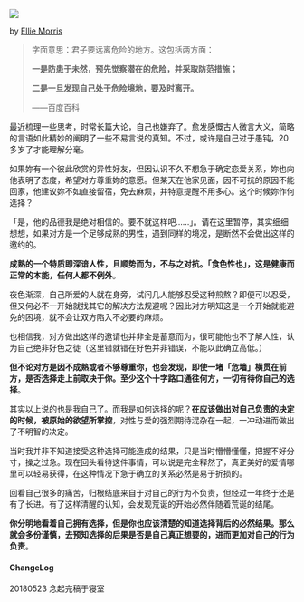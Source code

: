 ![](https://raw.githubusercontent.com/onlinepic/Image-hosting-service/master/img/Random%20Balcony%20%E2%80%9819%20designer%20adobe%20illustrator%20illustration%20brick%20wall.png)

by [Ellie Morris](https://dribbble.com/EllieMDesign)

> 字面意思：君子要远离危险的地方。这包括两方面：
> 
>  **一是防患于未然，预先觉察潜在的危险，并采取防范措施；**
>  
> **二是一旦发现自己处于危险境地，要及时离开。**
> 
> ——百度百科

最近梳理一些思考，时常长篇大论，自己也嫌弃了。愈发感慨古人微言大义，简略的言语如此精妙的阐明了一些不易言说的真知。不过，或许是自己过于愚钝，20 多岁了才能理解分毫。

如果妳有一个彼此欣赏的异性好友，但因认识不久不想急于确定恋爱关系，妳也向他表明了态度，希望对方尊重妳的意愿。但某天在他家见面，因不可抗的原因不能回家，他建议妳不如直接留宿，免去麻烦，并特意提醒不用多心。这个时候妳作何选择？

「是，他的品德我是绝对相信的。要不就这样吧……」。请在这里暂停，其实细细想想，如果对方是一个足够成熟的男性，遇到同样的境况，是断然不会做出这样的邀约的。

**成熟的一个特质即深谙人性，且顺势而为，不与之对抗。「食色性也」，这是健康而正常的本能，任何人都不例外**。

夜色渐深，自己所爱的人就在身旁，试问几人能够忍受这种煎熬？即便可以忍受，但又何必不一开始就找其它的解决方法规避呢？因此对方明知这是一个开始就能避免的困境，就不会让双方陷入不必要的麻烦。

也相信我，对方做出这样的邀请也并非全是蓄意而为，很可能他也不了解人性，认为自己绝非好色之徒（这里错就错在好色并非错误，不能以此确立高低。）

**但不论对方是因不成熟或者不够尊重你，也会发现，即使一堵「危墙」横贯在前方，是否选择走上前取决于你。至少这个十字路口通往何方，一切有待你自己的选择**。

其实以上说的也是我自己了。而我是如何选择的呢？**在应该做出对自己负责的决定的时候，被原始的欲望所掌控**，对性与爱的强烈期待混杂在一起，一冲动进而做出了不明智的决定。

当时我并非不知道接受这种选择可能造成的结果，只是当时懵懵懂懂，把握不好分寸，操之过急。现在回头看待这件事情，可以说是完全释然了，真正美好的爱情哪里可以轻易获得，在这种情况下急于确立的关系必然是易于折损的。

回看自己很多的痛苦，归根结底来自于对自己的行为不负责，但经过一年终于还是有了长进。有了这样清醒的认知，会发现荒诞的开始必然伴随着荒诞的结尾。

**你分明地看着自己拥有选择，但是你也应该清楚的知道选择背后的必然结果。那么就会多份谨慎，去预知选择的后果是否是自己真正想要的，进而更加对自己的行为负责**。

#### ChangeLog

20180523 念起完稿于寝室
